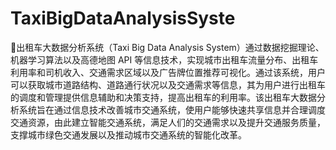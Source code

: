 # TaxiBigDataAnalysisSyste

:oncoming_taxi: ​出租车大数据分析系统（Taxi Big Data Analysis System）通过数据挖掘理论、机器学习算法以及高德地图 API 等信息技术，实现城市出租车流量分布、出租车利用率和司机收入、交通需求区域以及广告牌位置推荐可视化。通过该系统，用户可以获取城市道路结构、道路通行状况以及交通需求等信息，其为用户进行出租车的调度和管理提供信息辅助和决策支持，提高出租车的利用率。该出租车大数据分析系统旨在通过信息技术改善城市交通系统，使用户能够快速共享信息并合理调度交通资源，由此建立智能交通系统，满足人们的交通需求以及提升交通服务质量，支撑城市绿色交通发展以及推动城市交通系统的智能化改革。